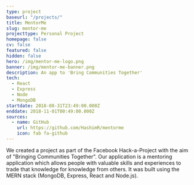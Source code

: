 ```yaml
---
type: project
baseurl: "/projects/"
title: MentorMe
slug: mentor-me
projecttype: Personal Project
homepage: false
cv: false
featured: false
hidden: false
hero: /img/mentor-me-logo.png
banner: /img/mentor-me-banner.png
description: An app to 'Bring Communities Together'
tech:
  - React
  - Express
  - Node
  - MongoDB
startdate: 2018-08-31T23:49:00.000Z
enddate: 2018-11-01T00:49:00.000Z
sources:
  - name: GitHub
    url: https://github.com/HashimR/mentorme
    icon: fab fa-github
---
```


We created a project as part of the Facebook Hack-a-Project with the aim of "Bringing Communities Together". Our application is a mentoring application which allows people with valuable skills and experiences to trade that knowledge for knowledge from others. It was built using the MERN stack (MongoDB, Express, React and Node.js).
